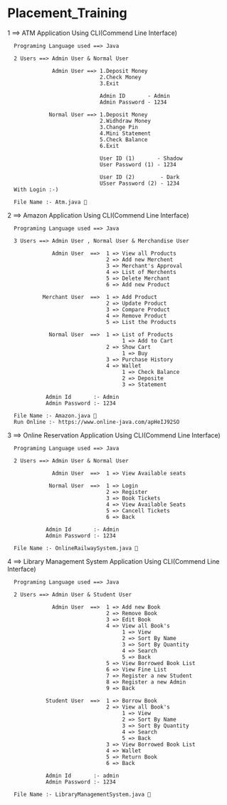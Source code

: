 # Placement_Training


1 ==> ATM Application Using CLI(Commend Line Interface)
      
      Programing Language used ==> Java
      
      2 Users ==> Admin User & Normal User
                  
                  Admin User ==> 1.Deposit Money
                                 2.Check Money
                                 3.Exit
                                 
                                 Admin ID       - Admin
                                 Admin Password - 1234
                                 
                 Normal User ==> 1.Deposit Money
                                 2.Widhdraw Money
                                 3.Change Pin
                                 4.Mini Statement
                                 5.Check Balance
                                 6.Exit
                                 
                                 User ID (1)       - Shadow
                                 User Password (1) - 1234
                                 
                                 User ID (2)        - Dark
                                 USser Password (2) - 1234
      With Login :-)
      
      File Name :- Atm.java 🦖

2 ==> Amazon Application Using CLI(Commend Line Interface)
      
      Programing Language used ==> Java
      
      3 Users ==> Admin User , Normal User & Merchandise User
      
                  Admin User  ==>  1 => View all Products
                                   2 => Add new Merchent
                                   3 => Merchant's Approval
                                   4 => List of Merchents
                                   5 => Delete Merchant
                                   6 => Add new Product
                                   
               Merchant User  ==>  1 => Add Product
                                   2 => Update Product
                                   3 => Compare Product
                                   4 => Remove Product
                                   5 => List the Products
                                   
                 Normal User  ==>  1 => List of Products
                                        1 => Add to Cart
                                   2 => Show Cart 
                                        1 => Buy 
                                   3 => Purchase History 
                                   4 => Wallet
                                        1 => Check Balance 
                                        2 => Deposite 
                                        3 => Statement
                                        
                Admin Id       :- Admin
                Admin Password :- 1234
                
      File Name :- Amazon.java 🦖
      Run Online :- https://www.online-java.com/apHeIJ92SO


3 ==> Online Reservation Application Using CLI(Commend Line Interface)
      
      Programing Language used ==> Java
      
      2 Users ==> Admin User & Normal User
      
                  Admin User  ==>  1 => View Available seats
                                   
                 Normal User  ==>  1 => Login 
                                   2 => Register
                                   3 => Book Tickets 
                                   4 => View Available Seats
                                   5 => Cancell Tickets
                                   6 => Back
                                        
                Admin Id       :- Admin
                Admin Password :- 1234
                
      File Name :- OnlineRailwaySystem.java 🦖
      
      
4 ==> Library Management System Application Using CLI(Commend Line Interface)
      
      Programing Language used ==> Java
      
      2 Users ==> Admin User & Student User
      
                  Admin User  ==>  1 => Add new Book
                                   2 => Remove Book
                                   3 => Edit Book
                                   4 => View all Book's
                                        1 => View 
                                        2 => Sort By Name 
                                        3 => Sort By Quantity 
                                        4 => Search 
                                        5 => Back
                                   5 => View Borrowed Book List
                                   6 => View Fine List
                                   7 => Register a new Student 
                                   8 => Register a new Admin  
                                   9 => Back
                                   
                Student User  ==>  1 => Borrow Book 
                                   2 => View all Book's
                                        1 => View 
                                        2 => Sort By Name 
                                        3 => Sort By Quantity 
                                        4 => Search 
                                        5 => Back 
                                   3 => View Borrowed Book List 
                                   4 => Wallet 
                                   5 => Return Book 
                                   6 => Back
                                        
                Admin Id       :- admin
                Admin Password :- 1234
                
      File Name :- LibraryManagementSystem.java 🦖
